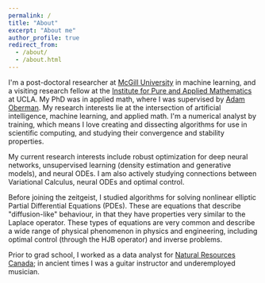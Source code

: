 ```yaml
---
permalink: /
title: "About"
excerpt: "About me"
author_profile: true
redirect_from: 
  - /about/
  - /about.html
---
```


I'm a post-doctoral researcher at [McGill University](https://www.mcgill.ca/) in machine learning, and a visiting research fellow at the [Institute for Pure and Applied Mathematics](https://www.ipam.ucla.edu/) at UCLA. My PhD was in applied math, where I was supervised by 
[Adam Oberman](https://www.adamoberman.net/).  My research interests lie at the intersection of artificial intelligence, machine learning, and applied math. I'm a numerical analyst
by training, which means I love creating and dissecting algorithms for use in
scientific computing, and studying their convergence and stability properties.

My current research interests include robust optimization for deep neural networks, unsupervised learning (density estimation and generative models), and neural ODEs. I am also actively studying connections between Variational Calculus, neural ODEs and optimal control.

Before joining the zeitgeist, I studied algorithms for solving nonlinear
elliptic Partial Differential Equations (PDEs). These are equations that
describe "diffusion-like" behaviour, in that they have properties very similar
to the Laplace operator. These types of equations are very common and describe
a wide range of physical phenomenon in physics and engineering, including optimal control (through the HJB operator) and inverse problems. 

Prior to grad school, I worked as a data analyst for [Natural Resources
Canada](https://www.nrcan.gc.ca/home); in ancient times I was a guitar
instructor and underemployed musician.
